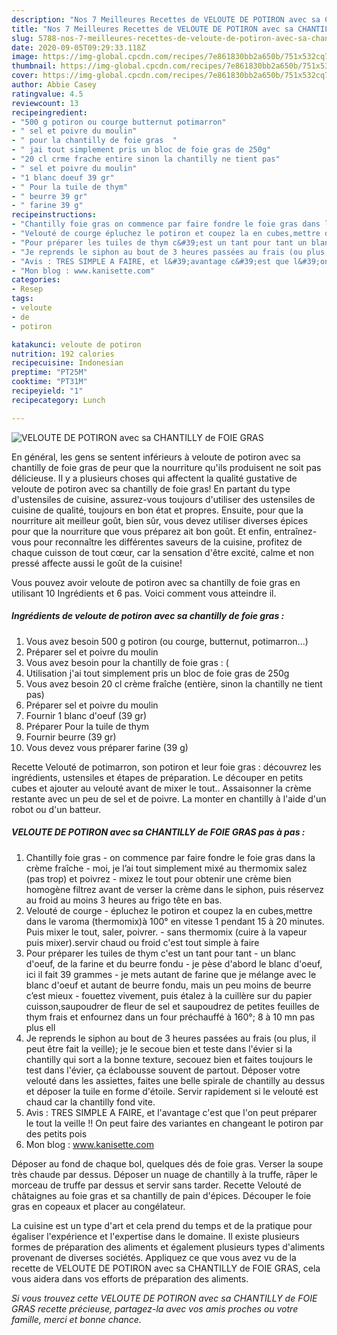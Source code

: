 ```yaml
---
description: "Nos 7 Meilleures Recettes de VELOUTE DE POTIRON avec sa CHANTILLY de FOIE GRAS"
title: "Nos 7 Meilleures Recettes de VELOUTE DE POTIRON avec sa CHANTILLY de FOIE GRAS"
slug: 5788-nos-7-meilleures-recettes-de-veloute-de-potiron-avec-sa-chantilly-de-foie-gras
date: 2020-09-05T09:29:33.118Z
image: https://img-global.cpcdn.com/recipes/7e861830bb2a650b/751x532cq70/veloute-de-potiron-avec-sa-chantilly-de-foie-gras-photo-principale-de-la-recette.jpg
thumbnail: https://img-global.cpcdn.com/recipes/7e861830bb2a650b/751x532cq70/veloute-de-potiron-avec-sa-chantilly-de-foie-gras-photo-principale-de-la-recette.jpg
cover: https://img-global.cpcdn.com/recipes/7e861830bb2a650b/751x532cq70/veloute-de-potiron-avec-sa-chantilly-de-foie-gras-photo-principale-de-la-recette.jpg
author: Abbie Casey
ratingvalue: 4.5
reviewcount: 13
recipeingredient:
- "500 g potiron ou courge butternut potimarron"
- " sel et poivre du moulin"
- " pour la chantilly de foie gras  "
- " jai tout simplement pris un bloc de foie gras de 250g"
- "20 cl crme frache entire sinon la chantilly ne tient pas"
- " sel et poivre du moulin"
- "1 blanc doeuf 39 gr"
- " Pour la tuile de thym"
- " beurre 39 gr"
- " farine 39 g"
recipeinstructions:
- "Chantilly foie gras on commence par faire fondre le foie gras dans la crème fraîche moi, je l’ai tout simplement mixé au thermomix salez (pas trop) et poivrez mixez le tout pour obtenir une crème bien homogène filtrez avant de verser la crème dans le siphon, puis réservez au froid au moins 3 heures au frigo tête en bas."
- "Velouté de courge épluchez le potiron et coupez la en cubes,mettre dans le varoma (thermomix)à 100° en vitesse 1 pendant 15 à 20 minutes. Puis mixer le tout, saler, poivrer. sans thermomix (cuire à la vapeur puis mixer).servir chaud ou froid c&#39;est tout simple à faire"
- "Pour préparer les tuiles de thym c&#39;est un tant pour tant un blanc d&#39;oeuf, de la farine et du beurre fondu je pèse d&#39;abord le blanc d&#39;oeuf, ici il fait 39 grammes je mets autant de farine que je mélange avec le blanc d&#39;oeuf et autant de beurre fondu, mais un peu moins de beurre c’est mieux fouettez vivement, puis étalez à la cuillère sur du papier cuisson,saupoudrer de fleur de sel et saupoudrez de petites feuilles de thym frais et enfournez dans un four préchauffé à 160°; 8 à 10 mn pas plus ell"
- "Je reprends le siphon au bout de 3 heures passées au frais (ou plus, il peut être fait la veille); je le secoue bien et teste dans l&#39;évier si la chantilly qui sort a la bonne texture, secouez bien et faites toujours le test dans l&#39;évier, ça éclabousse souvent de partout. Déposer votre velouté dans les assiettes, faites une belle spirale de chantilly au dessus et déposer la tuile en forme d&#39;étoile. Servir rapidement si le velouté est chaud car la chantilly fond vite."
- "Avis : TRES SIMPLE A FAIRE, et l&#39;avantage c&#39;est que l&#39;on peut préparer le tout la veille !! On peut faire des variantes en changeant le potiron par des petits pois"
- "Mon blog : www.kanisette.com"
categories:
- Resep
tags:
- veloute
- de
- potiron

katakunci: veloute de potiron 
nutrition: 192 calories
recipecuisine: Indonesian
preptime: "PT25M"
cooktime: "PT31M"
recipeyield: "1"
recipecategory: Lunch

---
```



![VELOUTE DE POTIRON avec sa CHANTILLY de FOIE GRAS](https://img-global.cpcdn.com/recipes/7e861830bb2a650b/751x532cq70/veloute-de-potiron-avec-sa-chantilly-de-foie-gras-photo-principale-de-la-recette.jpg)

En général, les gens se sentent inférieurs à veloute de potiron avec sa chantilly de foie gras de peur que la nourriture qu'ils produisent ne soit pas délicieuse. Il y a plusieurs choses qui affectent la qualité gustative de veloute de potiron avec sa chantilly de foie gras! En partant du type d'ustensiles de cuisine, assurez-vous toujours d'utiliser des ustensiles de cuisine de qualité, toujours en bon état et propres. Ensuite, pour que la nourriture ait meilleur goût, bien sûr, vous devez utiliser diverses épices pour que la nourriture que vous préparez ait bon goût. Et enfin, entraînez-vous pour reconnaître les différentes saveurs de la cuisine, profitez de chaque cuisson de tout cœur, car la sensation d'être excité, calme et non pressé affecte aussi le goût de la cuisine!

<!--inarticleads1-->

Vous pouvez avoir veloute de potiron avec sa chantilly de foie gras en utilisant 10 Ingrédients et 6 pas. Voici comment vous atteindre il.

##### Ingrédients de veloute de potiron avec sa chantilly de foie gras :

1. Vous avez besoin 500 g potiron (ou courge, butternut, potimarron...)
1. Préparer  sel et poivre du moulin
1. Vous avez besoin  pour la chantilly de foie gras : (
1. Utilisation  j&#39;ai tout simplement pris un bloc de foie gras de 250g
1. Vous avez besoin 20 cl crème fraîche (entière, sinon la chantilly ne tient pas)
1. Préparer  sel et poivre du moulin
1. Fournir 1 blanc d&#39;oeuf (39 gr)
1. Préparer  Pour la tuile de thym
1. Fournir  beurre (39 gr)
1. Vous devez vous préparer  farine (39 g)


Recette Velouté de potimarron, son potiron et leur foie gras : découvrez les ingrédients, ustensiles et étapes de préparation. Le découper en petits cubes et ajouter au velouté avant de mixer le tout.. Assaisonner la crème restante avec un peu de sel et de poivre. La monter en chantilly à l&#39;aide d&#39;un robot ou d&#39;un batteur. 

<!--inarticleads2-->

##### VELOUTE DE POTIRON avec sa CHANTILLY de FOIE GRAS pas à pas :

1. Chantilly foie gras - on commence par faire fondre le foie gras dans la crème fraîche - moi, je l’ai tout simplement mixé au thermomix salez (pas trop) et poivrez - mixez le tout pour obtenir une crème bien homogène filtrez avant de verser la crème dans le siphon, puis réservez au froid au moins 3 heures au frigo tête en bas.
1. Velouté de courge - épluchez le potiron et coupez la en cubes,mettre dans le varoma (thermomix)à 100° en vitesse 1 pendant 15 à 20 minutes. Puis mixer le tout, saler, poivrer. - sans thermomix (cuire à la vapeur puis mixer).servir chaud ou froid c&#39;est tout simple à faire
1. Pour préparer les tuiles de thym c&#39;est un tant pour tant - un blanc d&#39;oeuf, de la farine et du beurre fondu - je pèse d&#39;abord le blanc d&#39;oeuf, ici il fait 39 grammes - je mets autant de farine que je mélange avec le blanc d&#39;oeuf et autant de beurre fondu, mais un peu moins de beurre c’est mieux - fouettez vivement, puis étalez à la cuillère sur du papier cuisson,saupoudrer de fleur de sel et saupoudrez de petites feuilles de thym frais et enfournez dans un four préchauffé à 160°; 8 à 10 mn pas plus ell
1. Je reprends le siphon au bout de 3 heures passées au frais (ou plus, il peut être fait la veille); je le secoue bien et teste dans l&#39;évier si la chantilly qui sort a la bonne texture, secouez bien et faites toujours le test dans l&#39;évier, ça éclabousse souvent de partout. Déposer votre velouté dans les assiettes, faites une belle spirale de chantilly au dessus et déposer la tuile en forme d&#39;étoile. Servir rapidement si le velouté est chaud car la chantilly fond vite.
1. Avis : TRES SIMPLE A FAIRE, et l&#39;avantage c&#39;est que l&#39;on peut préparer le tout la veille !! On peut faire des variantes en changeant le potiron par des petits pois
1. Mon blog : www.kanisette.com


Déposer au fond de chaque bol, quelques dés de foie gras. Verser la soupe très chaude par dessus. Déposer un nuage de chantilly à la truffe, râper le morceau de truffe par dessus et servir sans tarder. Recette Velouté de châtaignes au foie gras et sa chantilly de pain d&#39;épices. Découper le foie gras en copeaux et placer au congélateur. 

<!--inarticleads1-->

<p>
La cuisine est un type d'art et cela prend du temps et de la pratique pour égaliser l'expérience et l'expertise dans le domaine. Il existe plusieurs formes de préparation des aliments et également plusieurs types d'aliments provenant de diverses sociétés. Appliquez ce que vous avez vu de la recette de VELOUTE DE POTIRON avec sa CHANTILLY de FOIE GRAS, cela vous aidera dans vos efforts de préparation des aliments.
</p>

<p>
<i>Si vous trouvez cette VELOUTE DE POTIRON avec sa CHANTILLY de FOIE GRAS recette précieuse, partagez-la avec vos amis proches ou votre famille, merci et bonne chance.</i>
</p>
